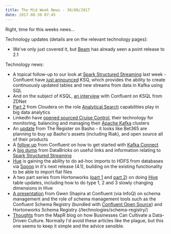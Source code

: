 ```yaml
---
title: The Mid Week News - 30/08/2017
date: 2017-08-30 07:45
---
```

Right, time for this weeks news...
<!--more-->

Technology updates (details are on the relevant technology pages):

* We've only just covered it, but [Beam](/technologies/apache-beam/) has already seen a point release to 2.1

Technology news:

* A topical follow-up to our look at [Spark Structured Streaming](/technologies/apache-spark/structured-streaming/) last week - Confluent have [just announced](https://www.confluent.io/blog/ksql-open-source-streaming-sql-for-apache-kafka/) KSQ, which provides the ability to create continuously updated tables and new streams from data in Kafka using SQL
* And on the subject of KSQL, [an interview](http://www.zdnet.com/article/ksql-kafka-gets-sql/) with Confluent on KSQL from ZDNet
* [Part 2](http://vision.cloudera.com/search-engines-and-big-data-a-perfect-match-part-2/) from Cloudera on the role [Analytical Search](/tech-categories/analytical-search/) capabilities play in big data analytics
* LinkedIn have [opened sourced Cruise Control](https://engineering.linkedin.com/blog/2017/08/open-sourcing-kafka-cruise-control), their technology for monitoring, balancing and managing their [Apache Kafka](/technologies/apache-kafka) clusters
* An [update](https://www.theregister.co.uk/2017/08/25/bet365_to_buy_basho_release_code/) from The Register on Basho - it looks like Bet365 are planning to buy up Basho's assets (including Riak), and open source all of their products
* A [follow up](https://www.confluent.io/blog/blogthe-simplest-useful-kafka-connect-data-pipeline-in-the-world-or-thereabouts-part-2/) from Confluent on how to get started with [Kafka Connect](/technologies/apache-kafka/kafka-connect/)
* A [big dump](https://databricks.com/blog/2017/08/24/anthology-of-technical-assets-on-apache-sparks-structured-streaming.html) from DataBricks on useful links and information relating to [Spark Structured Streaming](/technologies/apache-spark/structured-streaming/)
* [Hue](/technologies/hue/) is gaining the ability to do ad-hoc imports to HDFS from databases via [Sqoop](/technologies/apache-sqoop) in it's next release (4.1), building on the existing functionality to be able to import flat files
* A two part series from Hortonworks ([part 1](https://hortonworks.com/blog/update-hive-tables-easy-way/) and [part 2](https://hortonworks.com/blog/update-hive-tables-easy-way-2/)) on doing [Hive](/technologies/apache-hive/) table updates, including how to do type 1, 2 and 3 slowly changing dimensions in Hive
* [A presentation](https://www.infoq.com/presentations/contracts-streaming-microservices) from Gwen Shapira at Confluent (via InfoQ) on schema management and the role of schema management tools such as the Confluent Schema Registry (bundled with [Confluent Open Source](/technologies/confluent-open-source/)) and Hortonworks Schema Registry (/technologies/schema-registry/)
* [Thoughts](https://mapr.com/blog/5-ways-business-cultivate-data-driven-culture/) from the MapR blog on how Businesses Can Cultivate a Data-Driven Culture.  Normally I'd avoid these articles like the plague, but this one seems to keep it simple and the advice sensible.